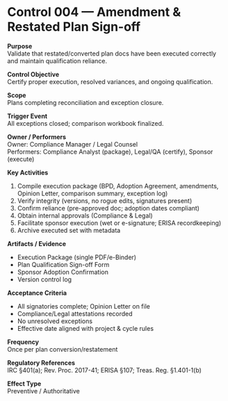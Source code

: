# Control 004 — Amendment & Restated Plan Sign-off

**Purpose**  
Validate that restated/converted plan docs have been executed correctly and maintain qualification reliance.

**Control Objective**  
Certify proper execution, resolved variances, and ongoing qualification.

**Scope**  
Plans completing reconciliation and exception closure.

**Trigger Event**  
All exceptions closed; comparison workbook finalized.

**Owner / Performers**  
Owner: Compliance Manager / Legal Counsel  
Performers: Compliance Analyst (package), Legal/QA (certify), Sponsor (execute)

**Key Activities**
1) Compile execution package (BPD, Adoption Agreement, amendments, Opinion Letter, comparison summary, exception log)  
2) Verify integrity (versions, no rogue edits, signatures present)  
3) Confirm reliance (pre-approved doc; adoption dates compliant)  
4) Obtain internal approvals (Compliance & Legal)  
5) Facilitate sponsor execution (wet or e-signature; ERISA recordkeeping)  
6) Archive executed set with metadata

**Artifacts / Evidence**
- Execution Package (single PDF/e-Binder)  
- Plan Qualification Sign-off Form  
- Sponsor Adoption Confirmation  
- Version control log

**Acceptance Criteria**
- All signatories complete; Opinion Letter on file  
- Compliance/Legal attestations recorded  
- No unresolved exceptions  
- Effective date aligned with project & cycle rules

**Frequency**  
Once per plan conversion/restatement

**Regulatory References**  
IRC §401(a); Rev. Proc. 2017-41; ERISA §107; Treas. Reg. §1.401-1(b)

**Effect Type**  
Preventive / Authoritative
